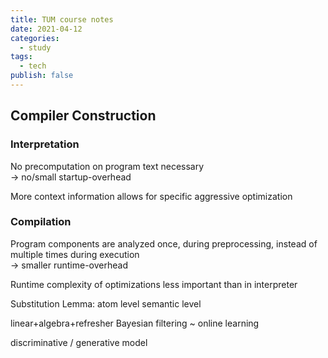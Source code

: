 ```yaml
---
title: TUM course notes
date: 2021-04-12
categories:
  - study
tags:
  - tech
publish: false
---
```


<!-- more -->

## Compiler Construction

### Interpretation

No precomputation on program text necessary  
$\rightarrow$ no/small startup-overhead

More context information allows for specific aggressive optimization

### Compilation

Program components are analyzed once, during preprocessing, instead of multiple times during execution  
$\rightarrow$ smaller runtime-overhead

Runtime complexity of optimizations less important than in interpreter

Substitution Lemma:
atom level
semantic level

linear+algebra+refresher
Bayesian filtering ~ online learning

discriminative / generative model
